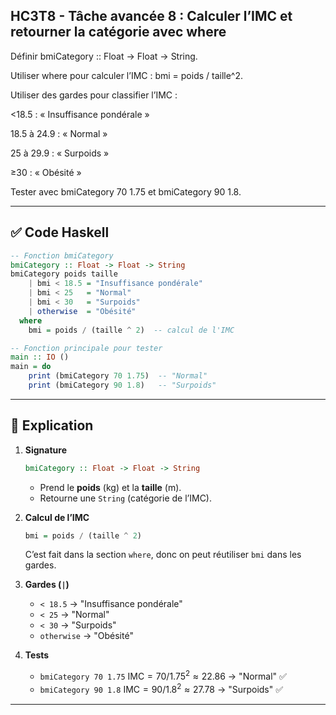 ## HC3T8 - Tâche avancée 8 : Calculer l’IMC et retourner la catégorie avec where

Définir bmiCategory :: Float -> Float -> String.

Utiliser where pour calculer l’IMC : bmi = poids / taille^2.

Utiliser des gardes pour classifier l’IMC :

<18.5 : « Insuffisance pondérale »

18.5 à 24.9 : « Normal »

25 à 29.9 : « Surpoids »

≥30 : « Obésité »

Tester avec bmiCategory 70 1.75 et bmiCategory 90 1.8.

---

## ✅ Code Haskell

```haskell
-- Fonction bmiCategory
bmiCategory :: Float -> Float -> String
bmiCategory poids taille
    | bmi < 18.5 = "Insuffisance pondérale"
    | bmi < 25   = "Normal"
    | bmi < 30   = "Surpoids"
    | otherwise  = "Obésité"
  where
    bmi = poids / (taille ^ 2)  -- calcul de l'IMC

-- Fonction principale pour tester
main :: IO ()
main = do
    print (bmiCategory 70 1.75)  -- "Normal"
    print (bmiCategory 90 1.8)   -- "Surpoids"
```

---

## 🧠 Explication

1. **Signature**

   ```haskell
   bmiCategory :: Float -> Float -> String
   ```

   * Prend le **poids** (kg) et la **taille** (m).
   * Retourne une `String` (catégorie de l’IMC).

2. **Calcul de l’IMC**

   ```haskell
   bmi = poids / (taille ^ 2)
   ```

   C’est fait dans la section `where`, donc on peut réutiliser `bmi` dans les gardes.

3. **Gardes (`|`)**

   * `< 18.5` → "Insuffisance pondérale"
   * `< 25`   → "Normal"
   * `< 30`   → "Surpoids"
   * `otherwise` → "Obésité"

4. **Tests**

   * `bmiCategory 70 1.75`
     $\text{IMC} = 70 / 1.75^2 ≈ 22.86$ → "Normal" ✅
   * `bmiCategory 90 1.8`
     $\text{IMC} = 90 / 1.8^2 ≈ 27.78$ → "Surpoids" ✅

---
